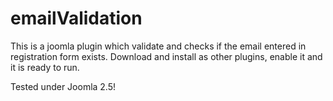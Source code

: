 # emailValidation
This is a joomla plugin which validate and checks if the email entered in registration form exists.
Download and install as other plugins, enable it and it is ready to run.

Tested under Joomla 2.5!
